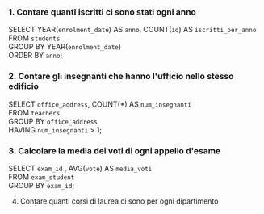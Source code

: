 ### 1. Contare quanti iscritti ci sono stati ogni anno

SELECT YEAR(`enrolment_date`) AS `anno`, COUNT(`id`) AS `iscritti_per_anno` <br>
FROM `students` <br>
GROUP BY YEAR(`enrolment_date`) <br>
ORDER BY `anno`; <br>

### 2. Contare gli insegnanti che hanno l'ufficio nello stesso edificio

SELECT `office_address`, COUNT(\*) AS `num_insegnanti` <br>
FROM `teachers` <br>
GROUP BY `office_address` <br>
HAVING `num_insegnanti` > 1; <br>

### 3. Calcolare la media dei voti di ogni appello d'esame

SELECT `exam_id` , AVG(`vote`) AS `media_voti` <br>
FROM `exam_student` <br>
GROUP BY `exam_id`; <br>

4. Contare quanti corsi di laurea ci sono per ogni dipartimento
